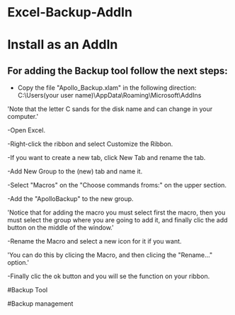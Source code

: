 # Excel-Backup-AddIn

# Install as an AddIn

## For adding the Backup tool follow the next steps:


- Copy the file "Apollo_Backup.xlam" in the following direction:
  C:\Users\(your user name)\AppData\Roaming\Microsoft\AddIns

 'Note that the letter C sands for the disk name and can
  change in your computer.'


-Open Excel.


-Right-click the ribbon and select Customize the Ribbon.


-If you want to create a new tab, click New Tab and rename the tab.


-Add New Group to the (new) tab and name it.


-Select "Macros" on the "Choose commands froms:" on the upper section.


-Add the "ApolloBackup" to the new group.

'Notice that for adding the macro you must select first the macro, then
 you must select the group where you are going to add it, and finally 
 clic the add button on the middle of the window.'


-Rename the Macro and select a new icon for it if you want.

'You can do this by clicing the Macro, and then clicing the "Rename..." 
 option.'

-Finally clic the ok button and you will se the function on your ribbon.





#Backup Tool

#Backup management

